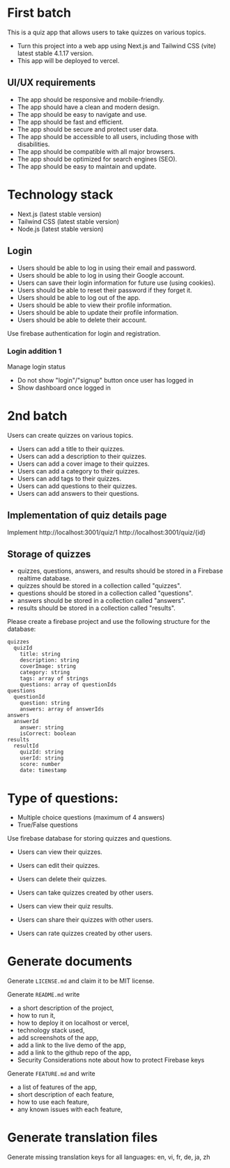 # First batch
This is a quiz app that allows users to take quizzes on various topics. 

- Turn this project into a web app using Next.js and Tailwind CSS (vite) latest stable 4.1.17 version.
- This app will be deployed to vercel.

## UI/UX requirements 

- The app should be responsive and mobile-friendly.
- The app should have a clean and modern design.
- The app should be easy to navigate and use.
- The app should be fast and efficient.
- The app should be secure and protect user data.
- The app should be accessible to all users, including those with disabilities.
- The app should be compatible with all major browsers.
- The app should be optimized for search engines (SEO).
- The app should be easy to maintain and update.

# Technology stack

- Next.js (latest stable version)
- Tailwind CSS (latest stable version)
- Node.js (latest stable version)

## Login 

- Users should be able to log in using their email and password.
- Users should be able to log in using their Google account.
- Users can save their login information for future use (using cookies).
- Users should be able to reset their password if they forget it.
- Users should be able to log out of the app.
- Users should be able to view their profile information.
- Users should be able to update their profile information.
- Users should be able to delete their account.

Use firebase authentication for login and registration.

### Login addition 1 

Manage login status 

- Do not show "login"/"signup" button once user has logged in 
- Show dashboard once logged in 

# 2nd batch

Users can create quizzes on various topics.
- Users can add a title to their quizzes.
- Users can add a description to their quizzes.
- Users can add a cover image to their quizzes.
- Users can add a category to their quizzes.
- Users can add tags to their quizzes.
- Users can add questions to their quizzes.
- Users can add answers to their questions.


## Implementation of quiz details page

Implement
http://localhost:3001/quiz/1
http://localhost:3001/quiz/{id}

## Storage of quizzes

- quizzes, questions, answers, and results should be stored in a Firebase realtime database.
- quizzes should be stored in a collection called "quizzes".
- questions should be stored in a collection called "questions".
- answers should be stored in a collection called "answers".
- results should be stored in a collection called "results".

Please create a firebase project and use the following structure for the database:

```
quizzes
  quizId
    title: string
    description: string
    coverImage: string
    category: string
    tags: array of strings
    questions: array of questionIds
questions
  questionId
    question: string
    answers: array of answerIds
answers
  answerId
    answer: string
    isCorrect: boolean
results
  resultId
    quizId: string
    userId: string
    score: number
    date: timestamp
```


# Type of questions:
- Multiple choice questions (maximum of 4 answers)
- True/False questions

Use firebase database for storing quizzes and questions.
- Users can view their quizzes.
- Users can edit their quizzes.
- Users can delete their quizzes.
- Users can take quizzes created by other users.
- Users can view their quiz results.

- Users can share their quizzes with other users.
- Users can rate quizzes created by other users.

 # Generate documents 

Generate `LICENSE.md` and claim it to be MIT license.

Generate `README.md` write 
- a short description of the project, 
- how to run it, 
- how to deploy it on localhost or vercel,
- technology stack used,
- add screenshots of the app,
- add a link to the live demo of the app,
- add a link to the github repo of the app,
- Security Considerations note about how to protect Firebase keys

Generate `FEATURE.md` and write
- a list of features of the app,
- short description of each feature,
- how to use each feature,
- any known issues with each feature,

# Generate translation files

Generate missing translation keys for all languages: en, vi, fr, de, ja, zh